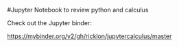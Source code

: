 #Jupyter Notebook to review python and calculus


Check out the Jupyter binder:

https://mybinder.org/v2/gh/ricklon/jupytercalculus/master
